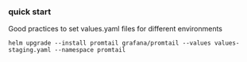 ### quick start

Good practices to set values.yaml files for different environments

```
helm upgrade --install promtail grafana/promtail --values values-staging.yaml --namespace promtail
```
